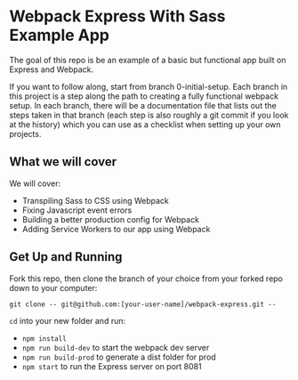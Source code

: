 # Webpack Express With Sass Example App

The goal of this repo is be an example of a basic but functional app built on Express and Webpack.

If you want to follow along, start from branch 0-initial-setup. Each branch in this project is a step along the path to creating a fully functional webpack setup. In each branch, there will be a documentation file that lists out the steps taken in that branch (each step is also roughly a git commit if you look at the history) which you can use as a checklist when setting up your own projects.

## What we will cover

We will cover:

- Transpiling Sass to CSS using Webpack
- Fixing Javascript event errors
- Building a better production config for Webpack
- Adding Service Workers to our app using Webpack

## Get Up and Running

Fork this repo, then clone the branch of your choice from your forked repo down to your computer:

```
git clone -- git@github.com:[your-user-name]/webpack-express.git --
```

`cd` into your new folder and run:
- ```npm install```
- ```npm run build-dev``` to start the webpack dev server
- ```npm run build-prod``` to generate a dist folder for prod
- ```npm start``` to run the Express server on port 8081
